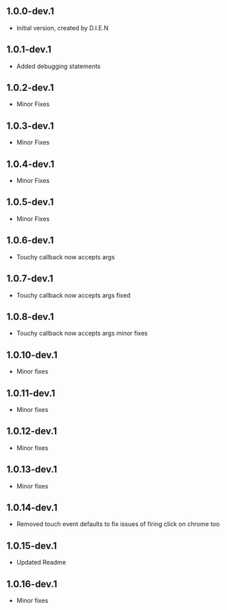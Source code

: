 ## 1.0.0-dev.1

- Initial version, created by D.I.E.N

## 1.0.1-dev.1

- Added debugging statements

## 1.0.2-dev.1

- Minor Fixes

## 1.0.3-dev.1

- Minor Fixes

## 1.0.4-dev.1

- Minor Fixes

## 1.0.5-dev.1

- Minor Fixes

## 1.0.6-dev.1

- Touchy callback now accepts args

## 1.0.7-dev.1

- Touchy callback now accepts args fixed

## 1.0.8-dev.1

- Touchy callback now accepts args minor fixes

## 1.0.10-dev.1

- Minor fixes

## 1.0.11-dev.1

- Minor fixes

## 1.0.12-dev.1

- Minor fixes

## 1.0.13-dev.1

- Minor fixes

## 1.0.14-dev.1

- Removed touch event defaults to fix issues of firing click on chrome too

## 1.0.15-dev.1

- Updated Readme

## 1.0.16-dev.1

- Minor fixes
